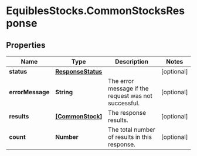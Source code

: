 # EquiblesStocks.CommonStocksResponse

## Properties
Name | Type | Description | Notes
------------ | ------------- | ------------- | -------------
**status** | [**ResponseStatus**](ResponseStatus.md) |  | [optional] 
**errorMessage** | **String** | The error message if the request was not successful. | [optional] 
**results** | [**[CommonStock]**](CommonStock.md) | The response results. | [optional] 
**count** | **Number** | The total number of results in this response. | [optional] 
